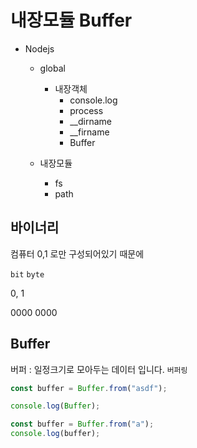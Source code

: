 # 내장모듈 Buffer

- Nodejs

  - global

    - 내장객체
      - console.log
      - process
      - \_\_dirname
      - \_\_firname
      - Buffer

  - 내장모듈
    - fs
    - path

## 바이너리

컴퓨터 0,1 로만 구성되어있기 때문에

`bit` `byte`

0, 1

0000 0000

## Buffer

버퍼 : 일정크기로 모아두는 데이터 입니다.
`버퍼링`

```js
const buffer = Buffer.from("asdf");

console.log(Buffer);

const buffer = Buffer.from("a");
console.log(buffer);

```

